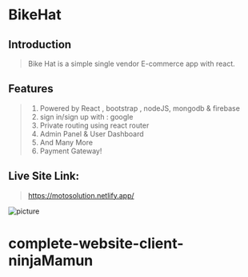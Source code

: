 # BikeHat

## Introduction

> Bike Hat is a simple single vendor E-commerce app with react. 

## Features

> 1. Powered by React , bootstrap , nodeJS, mongodb & firebase
> 2. sign in/sign up with : google
> 3. Private routing using react router
> 4. Admin Panel & User Dashboard
> 5. And Many More
> 6. Payment Gateway!

## Live Site Link: 

> https://motosolution.netlify.app/

![picture](https://i.ibb.co/Svqxwhs/Annotation-2021-04-18-175038.png)

# complete-website-client-ninjaMamun
